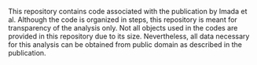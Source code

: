 This repository contains code associated with the publication by Imada et al.
Although the code is organized in steps, this repository is meant for transparency of the analysis only.
Not all objects used in the codes are provided in this repository due to its size. Nevertheless, all data necessary for this analysis can be obtained from public domain as described in the publication.

